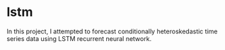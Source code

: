 # lstm

In this project, I attempted to forecast conditionally heteroskedastic time series data using LSTM recurrent neural network.

